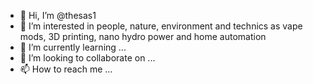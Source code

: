 - 👋 Hi, I’m @thesas1
- 👀 I’m interested in people, nature, environment and technics as vape mods, 3D printing, nano hydro power and home automation
- 🌱 I’m currently learning ...
- 💞️ I’m looking to collaborate on ...
- 📫 How to reach me ...

<!---
thesas1/thesas1 is a ✨ special ✨ repository because its `README.md` (this file) appears on your GitHub profile.
You can click the Preview link to take a look at your changes.
--->
